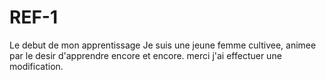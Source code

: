 # REF-1
Le debut de mon apprentissage
Je suis une jeune femme cultivee, animee par le desir d'apprendre encore et encore.
merci
j'ai effectuer une modification.
